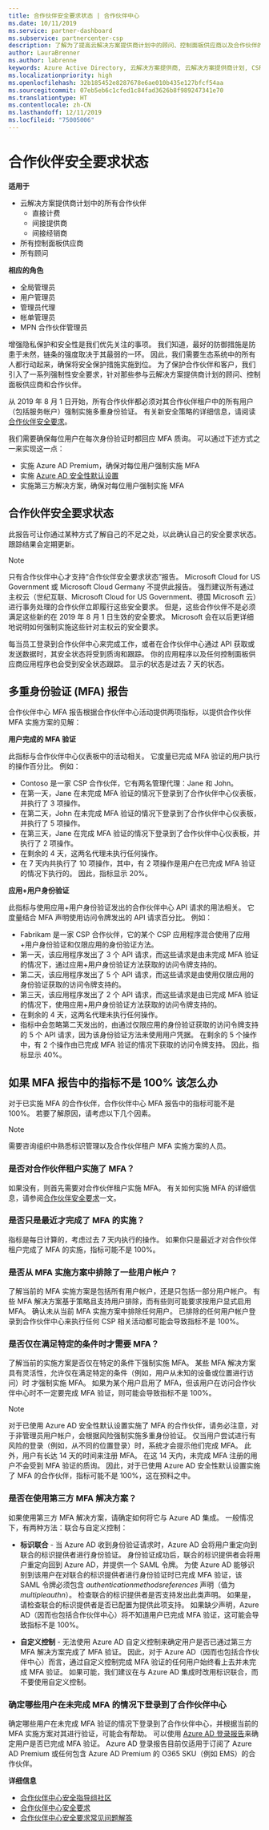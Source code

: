 ```yaml
---
title: 合作伙伴安全要求状态 | 合作伙伴中心
ms.date: 10/11/2019
ms.service: partner-dashboard
ms.subservice: partnercenter-csp
description: 了解为了提高云解决方案提供商计划中的顾问、控制面板供应商以及合作伙伴的安全性而需满足的全新强制性要求。
author: LauraBrenner
ms.author: labrenne
keywords: Azure Active Directory, 云解决方案提供商, 云解决方案提供商计划, CSP, 控制面板供应商, CPV, 多重身份验证, MFA, 安全应用程序模型, 安全应用模型, 安全性
ms.localizationpriority: high
ms.openlocfilehash: 32b185452e8287678e6ae010b435e127bfcf54aa
ms.sourcegitcommit: 07eb5eb6c1cfed1c84fad3626b8f989247341e70
ms.translationtype: HT
ms.contentlocale: zh-CN
ms.lasthandoff: 12/11/2019
ms.locfileid: "75005006"
---
```

# <a name="partner-security-requirements-status"></a>合作伙伴安全要求状态

**适用于**

- 云解决方案提供商计划中的所有合作伙伴
  - 直接计费
  - 间接提供商
  - 间接经销商
- 所有控制面板供应商
- 所有顾问

**相应的角色**
-   全局管理员
-   用户管理员
-   管理员代理
-   帐单管理员
-   MPN 合作伙伴管理员

增强隐私保护和安全性是我们优先关注的事项。 我们知道，最好的防御措施是防患于未然，链条的强度取决于其最弱的一环。 因此，我们需要生态系统中的所有人都行动起来，确保将安全保护措施实施到位。 为了保护合作伙伴和客户，我们引入了一系列强制性安全要求，针对那些参与云解决方案提供商计划的顾问、控制面板供应商和合作伙伴。

从 2019 年 8 月 1 日开始，所有合作伙伴都必须对其合作伙伴租户中的所有用户（包括服务帐户）强制实施多重身份验证。 有关新安全策略的详细信息，请阅读[合作伙伴安全要求](partner-security-requirements.md)。

我们需要确保每位用户在每次身份验证时都回应 MFA 质询。 可以通过下述方式之一来实现这一点：

- 实施 Azure AD Premium，确保对每位用户强制实施 MFA
- 实施 [Azure AD 安全性默认设置](https://docs.microsoft.com/azure/active-directory/conditional-access/concept-conditional-access-security-defaults)
- 实施第三方解决方案，确保对每位用户强制实施 MFA

## <a name="partner-security-requirements-status"></a>合作伙伴安全要求状态

此报告可让你通过某种方式了解自己的不足之处，以此确认自己的安全要求状态。 跟踪结果会定期更新。

>[!NOTE]
>只有合作伙伴中心才支持“合作伙伴安全要求状态”报告。 Microsoft Cloud for US Government 或 Microsoft Cloud Germany 不提供此报告。 强烈建议所有通过主权云（世纪互联、Microsoft Cloud for US Government、德国 Microsoft 云）进行事务处理的合作伙伴立即履行这些安全要求。 但是，这些合作伙伴不是必须满足这些新的在 2019 年 8 月 1 日生效的安全要求。 Microsoft 会在以后更详细地说明如何强制实施这些针对主权云的安全要求。

每当员工登录到合作伙伴中心来完成工作，或者在合作伙伴中心通过 API 获取或发送数据时，其安全状态将受到质询和跟踪。 你的应用程序以及任何控制面板供应商应用程序也会受到安全状态跟踪。 显示的状态是过去 7 天的状态。

## <a name="multi-factor-authentication-mfa-report"></a>多重身份验证 (MFA) 报告

合作伙伴中心 MFA 报告根据合作伙伴中心活动提供两项指标，以提供合作伙伴 MFA 实施方案的见解：

**用户完成的 MFA 验证**

此指标与合作伙伴中心仪表板中的活动相关。 它度量已完成 MFA 验证的用户执行的操作百分比。 例如：

- Contoso 是一家 CSP 合作伙伴，它有两名管理代理：Jane 和 John。
- 在第一天，Jane 在未完成 MFA 验证的情况下登录到了合作伙伴中心仪表板，并执行了 3 项操作。
- 在第二天，John 在未完成 MFA 验证的情况下登录到了合作伙伴中心仪表板，并执行了 5 项操作。
- 在第三天，Jane 在完成 MFA 验证的情况下登录到了合作伙伴中心仪表板，并执行了 2 项操作。
- 在剩余的 4 天，这两名代理未执行任何操作。
- 在 7 天内共执行了 10 项操作，其中，有 2 项操作是用户在已完成 MFA 验证的情况下执行的。 因此，指标显示 20%。

**应用+用户身份验证**

此指标与使用应用+用户身份验证发出的合作伙伴中心 API 请求的用法相关。 它度量结合 MFA 声明使用访问令牌发出的 API 请求百分比。 例如：

- Fabrikam 是一家 CSP 合作伙伴，它的某个 CSP 应用程序混合使用了应用+用户身份验证和仅限应用的身份验证方法。
- 第一天，该应用程序发出了 3 个 API 请求，而这些请求是由未完成 MFA 验证的情况下，通过应用+用户身份验证方法获取的访问令牌支持的。
- 第二天，该应用程序发出了 5 个 API 请求，而这些请求是由使用仅限应用的身份验证获取的访问令牌支持的。
- 第三天，该应用程序发出了 2 个 API 请求，而这些请求是由已完成 MFA 验证的情况下，使用应用+用户身份验证方法获取的访问令牌支持的。
- 在剩余的 4 天，这两名代理未执行任何操作。
- 指标中会忽略第二天发出的，由通过仅限应用的身份验证获取的访问令牌支持的 5 个 API 请求，因为该身份验证方法未使用用户凭据。 在剩余的 5 个操作中，有 2 个操作由已完成 MFA 验证的情况下获取的访问令牌支持。 因此，指标显示 40%。

## <a name="what-should-i-do-if-the-metrics-under-mfa-report-arent-100"></a>如果 MFA 报告中的指标不是 100% 该怎么办

对于已实施 MFA 的合作伙伴，合作伙伴中心 MFA 报告中的指标可能不是 100%。 若要了解原因，请考虑以下几个因素。

> [!NOTE]
> 需要咨询组织中熟悉标识管理以及合作伙伴租户 MFA 实施方案的人员。

### <a name="have-you-implemented-mfa-for-your-partner-tenant"></a>是否对合作伙伴租户实施了 MFA？

如果没有，则首先需要对合作伙伴租户实施 MFA。 有关如何实施 MFA 的详细信息，请参阅[合作伙伴安全要求](partner-security-requirements.md)一文。

### <a name="have-you-only-recently-completed-mfa-implementation"></a>是否只是最近才完成了 MFA 的实施？

指标是每日计算的，考虑过去 7 天内执行的操作。 如果你只是最近才对合作伙伴租户完成了 MFA 的实施，指标可能不是 100%。

### <a name="have-some-user-accounts-been-excluded-from-mfa-implementation"></a>是否从 MFA 实施方案中排除了一些用户帐户？

了解当前的 MFA 实施方案是包括所有用户帐户，还是只包括一部分用户帐户。 有些 MFA 解决方案基于策略且支持用户排除，而有些则可能要求按用户显式启用 MFA。 确认未从当前 MFA 实施方案中排除任何用户。 已排除的任何用户帐户登录到合作伙伴中心来执行任何 CSP 相关活动都可能会导致指标不是 100%。

### <a name="is-mfa-only-required-when-certain-conditions-are-met"></a>是否仅在满足特定的条件时才需要 MFA？

了解当前的实施方案是否仅在特定的条件下强制实施 MFA。 某些 MFA 解决方案具有灵活性，允许仅在满足特定的条件（例如，用户从未知的设备或位置进行访问）时 才强制实施 MFA。 如果为某个用户启用了 MFA，但该用户在访问合作伙伴中心时不一定要完成 MFA 验证，则可能会导致指标不是 100%。

>[!NOTE]
>对于已使用 Azure AD 安全性默认设置实施了 MFA 的合作伙伴，请务必注意，对于非管理员用户帐户，会根据风险强制实施多重身份验证。 仅当用户尝试进行有风险的登录（例如，从不同的位置登录）时，系统才会提示他们完成 MFA。 此外，用户有长达 14 天的时间来注册 MFA。 在这 14 天内，未完成 MFA 注册的用户不会受到 MFA 验证的质询。 因此，对于已使用 Azure AD 安全性默认设置实施了 MFA 的合作伙伴，指标可能不是 100%，这在预料之中。

### <a name="are-you-using-3rd-party-mfa-solution"></a>是否在使用第三方 MFA 解决方案？

如果使用第三方 MFA 解决方案，请确定如何将它与 Azure AD 集成。 一般情况下，有两种方法：联合与自定义控制：

* **标识联合** - 当 Azure AD 收到身份验证请求时，Azure AD 会将用户重定向到联合的标识提供者进行身份验证。 身份验证成功后，联合的标识提供者会将用户重定向回到 Azure AD，并提供一个 SAML 令牌。 为使 Azure AD 能够识别到该用户在对联合的标识提供者进行身份验证时已完成 MFA 验证，该 SAML 令牌必须包含 *authenticationmethodsreferences*  声明（值为 *multipleauthn*）。 检查联合的标识提供者是否支持发出此类声明。 如果是，请检查联合的标识提供者是否已配置为提供此项支持。 如果缺少声明，Azure AD（因而也包括合作伙伴中心）将不知道用户已完成 MFA 验证，这可能会导致指标不是 100%。

* **自定义控制** - 无法使用 Azure AD 自定义控制来确定用户是否已通过第三方 MFA 解决方案完成了 MFA 验证。 因此，对于 Azure AD（因而也包括合作伙伴中心）而言，通过自定义控制完成 MFA 验证的任何用户始终看上去并未完成 MFA 验证。 如果可能，我们建议在与 Azure AD 集成时改用标识联合，而不要使用自定义控制。

### <a name="identify-which-users-have-logged-into-partner-center-without-mfa"></a>确定哪些用户在未完成 MFA 的情况下登录到了合作伙伴中心

确定哪些用户在未完成 MFA 验证的情况下登录到了合作伙伴中心，并根据当前的 MFA 实施方案对其进行验证，可能会有帮助。 可以使用 [Azure AD 登录报告](https://docs.microsoft.com/azure/active-directory/reports-monitoring/concept-sign-ins)来确定用户是否已完成 MFA 验证。 Azure AD 登录报告目前仅适用于订阅了 Azure AD Premium 或任何包含 Azure AD Premium 的 O365 SKU（例如 EMS）的合作伙伴。

**详细信息**

- [合作伙伴中心安全指导组社区](https://www.microsoftpartnercommunity.com/t5/Partner-Center-Security-Guidance/ct-p/partner-center-security-guidance)
- [合作伙伴中心安全要求](partner-security-requirements.md)
- [合作伙伴中心安全要求常见问题解答](partner-security-requirements-faq.md)
